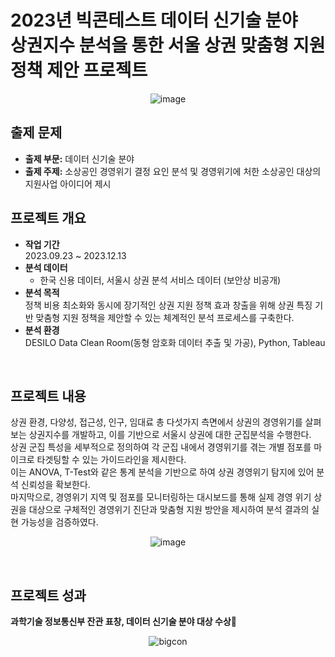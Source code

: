 # 2023년 빅콘테스트 데이터 신기술 분야 <br> 상권지수 분석을 통한 서울 상권 맞춤형 지원 정책 제안 프로젝트

<div align="center">
  
![image](https://github.com/jayjinnie/Customized-Commercial-Support-Policy/assets/65335952/ec42bf77-4c08-45a2-a7ca-5c7545c55e4c)
</div>

## 출제 문제
* **출제 부문:** 데이터 신기술 분야
* **출제 주제:** 소상공인 경영위기 결정 요인 분석 및 경영위기에 처한 소상공인 대상의 지원사업 아이디어 제시

## 프로젝트 개요
* **작업 기간**<br>
  2023.09.23 ~ 2023.12.13
* **분석 데이터** <br>
  * 한국 신용 데이터, 서울시 상권 분석 서비스 데이터 (보안상 비공개)
* **분석 목적** <br>
  정책 비용 최소화와 동시에 장기적인 상권 지원 정책 효과 창출을 위해 상권 특징 기반 맞춤형 지원 정책을 제안할 수 있는 체계적인 분석 프로세스를 구축한다.
* **분석 환경** <br>
  DESILO Data Clean Room(동형 암호화 데이터 추출 및 가공), Python, Tableau
<br>

## 프로젝트 내용
상권 환경, 다양성, 접근성, 인구, 임대료 총 다섯가지 측면에서 상권의 경영위기를 살펴보는 상권지수를 개발하고, 이를 기반으로 서울시 상권에 대한 군집분석을 수행한다. <br> 상권 군집 특성을 세부적으로 정의하여 각 군집 내에서 경영위기를 겪는 개별 점포를 마이크로 타겟팅할 수 있는 가이드라인을 제시한다. <br> 이는 ANOVA, T-Test와 같은 통계 분석을 기반으로 하여 상권 경영위기 탐지에 있어 분석 신뢰성을 확보한다. <br> 마지막으로, 경영위기 지역 및 점포를 모니터링하는 대시보드를 통해 실제 경영 위기 상권을 대상으로 구체적인 경영위기 진단과 맞춤형 지원 방안을 제시하여 분석 결과의 실현 가능성을 검증하였다.

<div align="center">
  
![image](https://github.com/jayjinnie/Customized-Commercial-Support-Policy/assets/65335952/20a7758f-22ee-430d-8b12-a3be5931fc00)
</div>

<br>

## 프로젝트 성과
**과학기술 정보통신부 잔관 표창, 데이터 신기술 분야 대상 수상🎉**
<div align="center">

![bigcon](https://github.com/jayjinnie/Customized-Commercial-Support-Policy/assets/65335952/52d962a5-2fd9-48dd-8cd7-dda1da6ee8bb)
</div>
